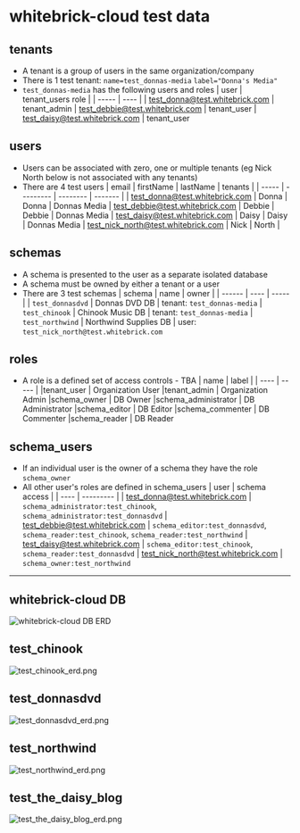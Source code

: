# whitebrick-cloud test data

## tenants

- A tenant is a group of users in the same organization/company
- There is 1 test tenant: `name=test_donnas-media` `label="Donna's Media"`
- `test_donnas-media` has the following users and roles
  | user | tenant_users role |
  | ----- | ---- |
  | test_donna@test.whitebrick.com | tenant_admin
  | test_debbie@test.whitebrick.com | tenant_user
  | test_daisy@test.whitebrick.com | tenant_user

## users

- Users can be associated with zero, one or multiple tenants (eg Nick North below is not associated with any tenants)
- There are 4 test users
  | email | firstName | lastName | tenants |
  | ----- | --------- | -------- | ------- |
  | test_donna@test.whitebrick.com | Donna | Donna | Donnas Media
  | test_debbie@test.whitebrick.com | Debbie | Debbie | Donnas Media
  | test_daisy@test.whitebrick.com | Daisy | Daisy | Donnas Media
  | test_nick_north@test.whitebrick.com | Nick | North |

## schemas

- A schema is presented to the user as a separate isolated database
- A schema must be owned by either a tenant or a user
- There are 3 test schemas
  | schema | name | owner |
  | ------ | ---- | ----- |
  | `test_donnasdvd` | Donnas DVD DB | tenant: `test_donnas-media`
  | `test_chinook` | Chinook Music DB | tenant: `test_donnas-media`
  | `test_northwind` | Northwind Supplies DB | user: `test_nick_north@test.whitebrick.com`

## roles

- A role is a defined set of access controls - TBA
  | name | label |
  | ---- | ----- |
  |tenant_user | Organization User
  |tenant_admin | Organization Admin
  |schema_owner | DB Owner
  |schema_administrator | DB Administrator
  |schema_editor | DB Editor
  |schema_commenter | DB Commenter
  |schema_reader | DB Reader

## schema_users

- If an individual user is the owner of a schema they have the role `schema_owner`
- All other user's roles are defined in schema_users
  | user | schema access |
  | ---- | --------- |
  | test_donna@test.whitebrick.com | `schema_administrator:test_chinook`, `schema_administrator:test_donnasdvd`
  | test_debbie@test.whitebrick.com | `schema_editor:test_donnasdvd`, `schema_reader:test_chinook`, `schema_reader:test_northwind`
  | test_daisy@test.whitebrick.com | `schema_editor:test_chinook`, `schema_reader:test_donnasdvd`
  | test_nick_north@test.whitebrick.com | `schema_owner:test_northwind`

---

## whitebrick-cloud DB

![whitebrick-cloud DB ERD](../doc/whitebrick-db-erd.png)

## test_chinook

![test_chinook_erd.png](doc/test_chinook_erd.png)

## test_donnasdvd

![test_donnasdvd_erd.png](doc/test_donnasdvd_erd.png)

## test_northwind

![test_northwind_erd.png](doc/test_northwind_erd.png)

## test_the_daisy_blog

![test_the_daisy_blog_erd.png](doc/test_the_daisy_blog_erd.png)
